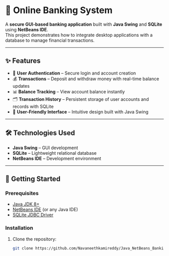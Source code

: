 # 🏦 Online Banking System  

A **secure GUI-based banking application** built with **Java Swing** and **SQLite** using **NetBeans IDE**.  
This project demonstrates how to integrate desktop applications with a database to manage financial transactions.  

---

## ✨ Features  
- 🔐 **User Authentication** – Secure login and account creation  
- 💰 **Transactions** – Deposit and withdraw money with real-time balance updates  
- 📊 **Balance Tracking** – View account balance instantly  
- 🗂️ **Transaction History** – Persistent storage of user accounts and records with SQLite  
- 🎨 **User-Friendly Interface** – Intuitive design built with Java Swing  

---

## 🛠️ Technologies Used  
- **Java Swing** – GUI development  
- **SQLite** – Lightweight relational database  
- **NetBeans IDE** – Development environment  

---

## 🚀 Getting Started  

### Prerequisites  
- [Java JDK 8+](https://www.oracle.com/java/technologies/javase-downloads.html)  
- [NetBeans IDE](https://netbeans.apache.org/) (or any Java IDE)  
- [SQLite JDBC Driver](https://github.com/xerial/sqlite-jdbc)  

### Installation  
1. Clone the repository:  
   ```bash
   git clone https://github.com/Navaneethkamireddy/Java_NetBeans_Banking-Management-System.git
